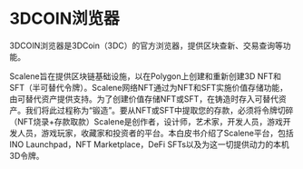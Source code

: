# 

# 3DCOIN浏览器

3DCOIN浏览器是3DCoin（3DC）的官方浏览器，提供区块查新、交易查询等功能。

‎Scalene旨在提供区块链基础设施，以在Polygon上创建和重新创建3D NFT和SFT（半可替代令牌）。Scalene网络NFT通过为NFT和SFT实施价值存储功能，由可替代资产提供支持。为了创建价值存储NFT或SFT，在铸造时存入可替代资产。我们将此过程称为“锻造”。要从NFT或SFT中提取您的存款，必须将令牌切碎（NFT烧录+存款取款）Scalene是创作者，设计师，艺术家，开发人员，游戏开发人员，游戏玩家，收藏家和投资者的平台。本白皮书介绍了Scalene平台，包括INO Launchpad，NFT Marketplace，DeFi SFTs以及为这一切提供动力的本机3D令牌。‎

